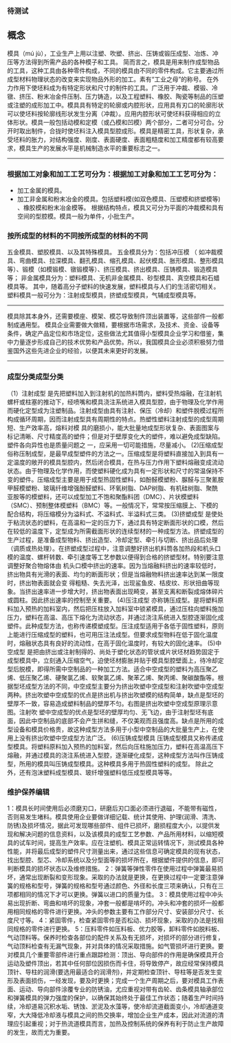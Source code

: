 ### 待测试
## 概念
模具（mú jù），工业生产上用以注塑、吹塑、挤出、压铸或锻压成型、冶炼、冲压等方法得到所需产品的各种模子和工具。 简而言之，模具是用来制作成型物品的工具，这种工具由各种零件构成，不同的模具由不同的零件构成。它主要通过所成型材料物理状态的改变来实现物品外形的加工。素有“工业之母”的称号。
在外力作用下使坯料成为有特定形状和尺寸的制件的工具。广泛用于冲裁、模锻、冷镦、挤压、粉末冶金件压制、压力铸造，以及工程塑料、橡胶、陶瓷等制品的压塑或注塑的成形加工中。模具具有特定的轮廓或内腔形状，应用具有刃口的轮廓形状可以使坯料按轮廓线形状发生分离（冲裁）。应用内腔形状可使坯料获得相应的立体形状。模具一般包括动模和定模（或凸模和凹模）两个部分，二者可分可合。分开时取出制件，合拢时使坯料注入模具型腔成形。模具是精密工具，形状复杂，承受坯料的胀力，对结构强度、刚度、表面硬度、表面粗糙度和加工精度都有较高要求，模具生产的发展水平是机械制造水平的重要标志之一。


------------


### 根据加工对象和加工工艺可分为：根据加工对象和加工工艺可分为：
- 加工金属的模具。
- 加工非金属和粉末冶金的模具。包括塑料模(如双色模具、压塑模和挤塑模等) 、橡胶模和粉末冶金模等。 根据结构特点，模具又可分为平面的冲裁模和具有空间的型腔模。模具一般为单件，小批生产。

### 按所成型的材料的不同按所成型的材料的不同
五金模具、塑胶模具、以及其特殊模具。
五金模具分为：包括冲压模 （ 如冲裁模具、弯曲模具、拉深模具、翻孔模具、缩孔模具、起伏模具、胀形模具、整形模具等）、锻模（如模锻模、镦锻模等）、挤压模具、挤出模具、压铸模具、锻造模具等；
非金属模具分为：塑料模具、无机非金属模具、砂型模具、真空模具和石蜡模具等。
其中，随着高分子塑料的快速发展，塑料模具与人们的生活密切相关。塑料模具一般可分为：注射成型模具，挤塑成型模具，气辅成型模具等。

------------



模具除其本身外，还需要模座、模架、模芯导致制件顶出装置等，这些部件一般都制成通用型。 模具企业需要做大做精，要根据市场需求，及技术、资金、设备等条件，确定产品定位和市场定位，这些做法尤其值得小型模具企业学习和借鉴，集中力量逐步形成自己的技术优势和产品优势。所以，我国模具企业必须积极努力借鉴国外这些先进企业的经验，以便其未来更好的发展。


------------






### 成型分类成型分类
（1）注射成型
是先把塑料加入到注射机的加热料筒内，塑料受热熔融，在注射机螺杆或柱塞的推动下，经喷嘴和模具浇注系统进入模具型腔，由于物理及化学作用而硬化定型成为注塑制品。注射成型由具有注射、保压（冷却）和塑件脱模过程所构成循环周期，因而注射成型具有周期性的特点。热塑性塑料注射成型的成型周期短、生产效率高，熔料对模 具的磨损小，能大批量地成型形状复杂、表面图案与标记清晰、尺寸精度高的塑件；但是对于壁厚变化大的塑件，难以避免成型缺陷。塑件各向异性也是质量问题之 一，应采用一切可能措施，尽量减小。
(2)压缩成型
俗称压制成型，是最早成型塑件的方法之一。压缩成型是将塑料直接加入到具有一定温度的敞开的模具型腔内，然后闭合模具，在热与压力作用下塑料熔融变成流动状态。由于物理及化学作用，而使塑料硬化成为具有一定形状和尺寸的常温保持不变的塑件。压缩成型主要是用于成型热固性塑料，如酚醛模塑粉、脲醛与三聚氰胺甲醛模塑粉、玻璃纤维增强酚醛塑料、环氧树脂、DAP树脂、有机硅树脂、聚酰亚胺等的模塑料，还可以成型加工不饱和聚酯料团（DMC）、片状模塑料（SMC）、预制整体模塑料（BMC）等。一般情况下，常常按压缩膜上、下模的配合结构，将压缩模分为溢料式、不溢料式、半溢料式三类。
(3)挤塑成型
是使处于粘流状态的塑料，在高温和一定的压力下，通过具有特定断面形状的口模，然后在较低的温度下，定型成为所需截面形状的连续型材的一种成型方法。挤塑成型的生产过程，是准备成型物料、挤出造型、冷却定型、牵引与切断、挤出品后处理（调质或热处理）。在挤塑成型过程中，注意调整好挤出机料筒各加热段和机头口模的温度、螺杆转数、牵引速度等工艺参数以便得到合格的挤塑型材。特别要注意调整好聚合物熔体由 机头口模中挤出的速率。因为当熔融料挤出的速率较低时，挤出物具有光滑的表面、均匀的断面形状；但是当熔融物料挤出速率达到某一限度时，挤出物表面就会变 得粗糙、失去光泽，出现鲨鱼皮、桔皮纹、形状扭曲等现象。当挤出速率进一步增大时，挤出物表面出现畸变，甚至支离和断裂成熔体碎片或圆柱。因此挤出速率的控制至关重要。
(4)压注成型
亦称铸压成型。是将塑料原料加入预热的加料室内，然后把压柱放入加料室中锁紧模具，通过压柱向塑料施加压力，塑料在高温、高压下熔化为流动状态，并通过浇注系统进入型腔逐渐固化成塑件。此种成型方法，也称传递模塑成型。压注成型适用于各低于固性塑料，原则上能进行压缩成型的塑料，也可用压注法成型。但要求成型物料在低于固化温度时，熔融状态具有良好的流动性，在高于固化温度时，有较大的固化速率。
(5)中空成型
是把由挤出或注射制得的、尚处于塑化状态的管状或片状坯材趋势固定于成型模具中，立刻通入压缩空气，迫使坯材膨胀并贴于模具型腔壁面上，待冷却定型后脱模，即得所需中空制品的一种加工方法。适合中空成型的塑料为高压聚乙烯、低压聚乙烯、硬聚氯乙烯、软聚氯乙烯、聚苯乙烯、聚丙烯、聚碳酸酯等。根据型坯成型方法的不同，中空成型主要分为挤出吹塑中空成型和注射吹塑中空成型两种。挤出吹塑中空成型的优点是挤出机与挤出吹塑模的结构简单，缺点是型坯的壁厚不一致，容易造成塑料制品的壁厚不匀。右图是挤出吹塑中空成型原理示意图。注射吹 塑中空成型的优点是型坯的壁厚均匀、无飞边，由于注射型坯有底面，因此中空制品的底部不会产生拼和缝，不仅美观而且强度高。缺点是所用的成型设备和模具价格贵，故这种成型方法多用于小型中空制品的大批量生产上，在使用上没有挤出吹塑中空成型方法广泛。
(6)压铸成型模具
压铸成型模具又称传递成型模具。将塑料原料加入预热的加料室，然后向压柱施加压力，塑料在高温高压下熔融，并通过模具的浇注系统进入型腔，逐渐硬化成型，这种成型方法叫作压铸成型，所用的模具叫压铸成型模具。这种模具多用于热固性塑料的成型。
除此之外，还有泡沫塑料成型模具、玻纤增强塑料低压成型模具等等。




### 维护保养编辑
1：模具长时间使用后必须磨刃口，研磨后刃口面必须进行退磁，不能带有磁性，否则易发生堵料。模具使用企业要做详细记载、统计其使用、护理(润滑、清洗、防锈)及损坏情况，据此可发现哪些部件、组件已损坏，磨损程度大小，以提供发现和解决问题的信息资料，以及该模具的成型工艺参数、产品所用材料，以缩短模具的试车时间，提高生产效率。应在注塑机、模具正常运转情况下，测试模具各种性能，并将最后成型的塑件尺寸测量出来，通过这些信息可确定模具的现有状态，找出型腔、型芯、冷却系统以及分型面等的损坏所在，根据塑件提供的信息，即可判断模具的损坏状态以及维修措施。
2：弹簧等弹性零件在使用过程中弹簧最易损坏，通常出现断裂和变形现象。采取的办法就是更换，在更换过程中一定要注意弹簧的规格和型号，弹簧的规格和型号通过颜色、外径和长度三项来确认，只有在三项都相同的情况下才可以更换。弹簧以进口的质量为佳。
3：模具使用过程中冲头易出现折断、弯曲和啃坏的现象，冲套一般都是啃坏的。冲头和冲套的损坏一般都用相同规格的零件进行更换。冲头的参数主要有工作部分尺寸、安装部分尺寸、长度尺寸等。
4：紧固零件，检查紧固零件是否松动、损坏现象，采取的办法是找相同规格的零件进行更换。
5：压料零件如压料板、优力胶等，卸料零件如脱料板、气动顶料等。保养时检查各部位的配件关系及有无损坏，对损坏的部分进行修复，气动顶料检查有无漏气现象，并对具体的情况采取措施。如气管损坏进行更换。要对模具几个重要零部件进行重点跟踪检测：顶出、导向部件的作用是确保模具开合运动及塑件顶出，若其中任何部位因损伤而卡住，将导致停产，故应经常保持模具顶针、导柱的润滑(要选用最适合的润滑剂)，并定期检查顶针、导柱等是否发生变形及表面损伤，一经发现，要及时更换；完成一个生产周期之后，要对模具工作表面、运动、导向部件涂覆专业的防锈油，尤应重视对带有齿轮、齿条模具轴承部位和弹簧模具的弹力强度的保护，以确保其始终处于最佳工作状态；随着生产时间持续，冷却道易沉积水垢、锈蚀、淤泥及水藻等，使冷却流道截面变小，冷却通道变窄，大大降低冷却液与模具之间的热交换率，增加企业生产成本，因此对流道的清理应引起重视；对于热流道模具而言，加热及控制系统的保养有利于防止生产故障的发生，故而尤为重要。
